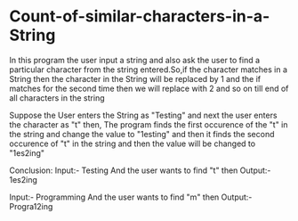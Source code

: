 # Count-of-similar-characters-in-a-String
In this program the user input a string and also ask the user to find a particular character from the string entered.So,if the character matches in a String then the character in the String will be replaced by 1 and the if matches for the second time then we will replace with 2 and so on till end of all characters in the string

Suppose the User enters the String as "Testing" and next the user enters the character as "t" then,
The program finds the first occurence of the "t" in the string and change the value to "1esting" and then it finds the second occurence of "t" in the string and then the value will be changed to "1es2ing"

Conclusion:
Input:-  Testing 
And the user wants to find "t" then
Output:- 1es2ing

Input:- Programming
And the user wants to find "m" then
Output:- Progra12ing
